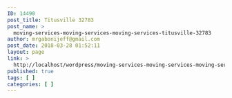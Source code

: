 ```yaml
---
ID: 14490
post_title: Titusville 32783
post_name: >
  moving-services-moving-services-moving-services-titusville-32783
author: mrgabonijeff@gmail.com
post_date: 2018-03-28 01:52:11
layout: page
link: >
  http://localhost/wordpress/moving-services-moving-services-moving-services-titusville-32783/
published: true
tags: [ ]
categories: [ ]
---
```

